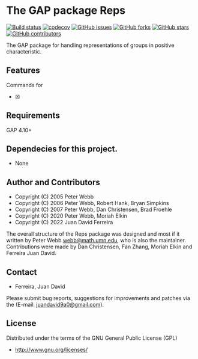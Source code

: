 # The GAP package Reps

[![Build status](https://github.com/juniors90/Reps/actions/workflows/CI.yml/badge.svg)](https://github.com/juniors90/Reps/actions)
[![codecov](https://codecov.io/gh/juniors90/Reps/branch/main/graph/badge.svg?token=EvXQbVXqmD)](https://codecov.io/gh/juniors90/Reps)
[![GitHub issues](https://img.shields.io/github/issues/juniors90/Reps)](https://github.com/juniors90/Reps/issues)
[![GitHub forks](https://img.shields.io/github/forks/juniors90/Reps)](https://github.com/juniors90/Reps/network)
[![GitHub stars](https://img.shields.io/github/stars/juniors90/Reps)](https://github.com/juniors90/Reps/stargazers)
[![GitHub contributors](https://img.shields.io/github/contributors/juniors90/Reps?color=green)](https://github.com/juniors90/Reps/graphs/contributors)

The GAP package for handling representations of groups in positive characteristic.

## Features

Commands for

- [x] 

## Requirements

GAP 4.10+

## Dependecies for this project.

- None

##   Author and Contributors

- Copyright (C) 2005 Peter Webb 
- Copyright (C) 2006 Peter Webb, Robert Hank, Bryan Simpkins 
- Copyright (C) 2007 Peter Webb, Dan Christensen, Brad Froehle
- Copyright (C) 2020 Peter Webb, Moriah Elkin
- Copyright (C) 2022 Juan David Ferreira

The overall structure of the Reps package was designed and most if it written by Peter Webb <webb@math.umn.edu>, who is also the maintainer. Contributions were made by Dan Christensen, Fan Zhang, Moriah Elkin and Ferreira Juan David.

## Contact

- Ferreira, Juan David

Please submit bug reports, suggestions for improvements and patches via
the (E-mail: juandavid9a0@gmail.com).

## License

Distributed under the terms of the GNU General Public License (GPL)

- http://www.gnu.org/licenses/